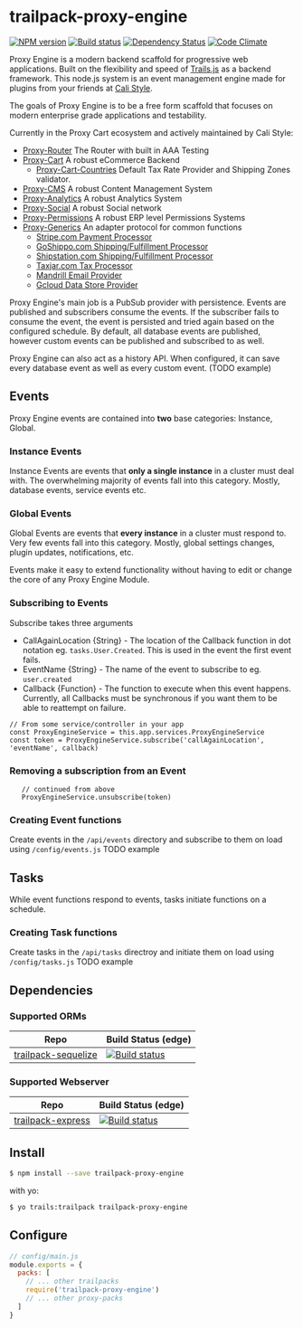 # trailpack-proxy-engine

[![NPM version][npm-image]][npm-url]
[![Build status][ci-image]][ci-url]
[![Dependency Status][daviddm-image]][daviddm-url]
[![Code Climate][codeclimate-image]][codeclimate-url]

Proxy Engine is a modern backend scaffold for progressive web applications. Built on the flexibility and speed of [Trails.js](http://trailsjs.io) as a backend framework.
This node.js system is an event management engine made for plugins from your friends at [Cali Style](https://cali-style.com).

The goals of Proxy Engine is to be a free form scaffold that focuses on modern enterprise grade applications and testability. 

Currently in the Proxy Cart ecosystem and actively maintained by Cali Style:
- [Proxy-Router](https://github.com/calistyle/trailpack-proxy-router) The Router with built in AAA Testing
- [Proxy-Cart](https://github.com/calistyle/trailpack-proxy-cart) A robust eCommerce Backend
  * [Proxy-Cart-Countries](https://github.com/calistyle/trailpack-proxy-cart-countries) Default Tax Rate Provider and Shipping Zones validator.
- [Proxy-CMS](https://github.com/calistyle/trailpack-proxy-cms) A robust Content Management System
- [Proxy-Analytics](https://github.com/calistyle/trailpack-proxy-analytics) A robust Analytics System
- [Proxy-Social](https://github.com/calistyle/trailpack-proxy-social) A robust Social network
- [Proxy-Permissions](https://github.com/calistyle/trailpack-proxy-permissions) A robust ERP level Permissions Systems
- [Proxy-Generics](https://github.com/calistyle/trailpack-proxy-generics) An adapter protocol for common functions
  * [Stripe.com Payment Processor](https://github.com/CaliStyle/proxy-generics-stripe)
  * [GoShippo.com Shipping/Fulfillment Processor](https://github.com/CaliStyle/proxy-generics-shippo)
  * [Shipstation.com Shipping/Fulfillment Processor](https://github.com/CaliStyle/proxy-generics-shipstation)
  * [Taxjar.com Tax Processor](https://github.com/CaliStyle/proxy-generics-taxjar)
  * [Mandrill Email Provider](https://github.com/CaliStyle/proxy-generics-mandrill)
  * [Gcloud Data Store Provider](https://github.com/CaliStyle/proxy-generics-gcloud)

Proxy Engine's main job is a PubSub provider with persistence. Events are published and subscribers consume the events.  If the subscriber fails to consume the event, the event is persisted and tried again based on the configured schedule. By default, all database events are published, however custom events can be published and subscribed to as well.

Proxy Engine can also act as a history API. When configured, it can save every database event as well as every custom event. (TODO example)

## Events
Proxy Engine events are contained into __two__ base categories: Instance, Global.

### Instance Events
Instance Events are events that __only a single instance__ in a cluster must deal with. The overwhelming majority of events fall into this category. Mostly, database events, service events etc.

### Global Events
Global Events are events that __every instance__ in a cluster must respond to. Very few events fall into this category. Mostly, global settings changes, plugin updates, notifications, etc. 

Events make it easy to extend functionality without having to edit or change the core of any Proxy Engine Module.

### Subscribing to Events
Subscribe takes three arguments
* CallAgainLocation {String} - The location of the Callback function in dot notation eg. `tasks.User.Created`. This is used in the event the first event fails.
* EventName {String} - The name of the event to subscribe to eg. `user.created`
* Callback {Function} - The function to execute when this event happens. Currently, all Callbacks must be synchronous if you want them to be able to reattempt on failure.
```
// From some service/controller in your app
const ProxyEngineService = this.app.services.ProxyEngineService
const token = ProxyEngineService.subscribe('callAgainLocation', 'eventName', callback)
```

### Removing a subscription from an Event
```
   // continued from above
   ProxyEngineService.unsubscribe(token)
```

### Creating Event functions
Create events in the `/api/events` directory and subscribe to them on load using `/config/events.js`
TODO example

## Tasks
While event functions respond to events, tasks initiate functions on a schedule.

### Creating Task functions
Create tasks in the `/api/tasks` directroy and initiate them on load using `/config/tasks.js`
TODO example

## Dependencies
### Supported ORMs
| Repo          |  Build Status (edge)                  |
|---------------|---------------------------------------|
| [trailpack-sequelize](https://github.com/trailsjs/trailpack-sequelize) | [![Build status][ci-sequelize-image]][ci-sequelize-url] |

### Supported Webserver
| Repo          |  Build Status (edge)                  |
|---------------|---------------------------------------|
| [trailpack-express](https://github.com/trailsjs/trailpack-express) | [![Build status][ci-express-image]][ci-express-url] |


## Install

```sh
$ npm install --save trailpack-proxy-engine
```

with yo:

```sh
$ yo trails:trailpack trailpack-proxy-engine
```

## Configure

```js
// config/main.js
module.exports = {
  packs: [
    // ... other trailpacks
    require('trailpack-proxy-engine')
    // ... other proxy-packs
  ]
}
```

[npm-image]: https://img.shields.io/npm/v/trailpack-proxy-engine.svg?style=flat-square
[npm-url]: https://npmjs.org/package/trailpack-proxy-engine
[ci-image]: https://img.shields.io/circleci/project/github/CaliStyle/trailpack-proxy-engine/nmaster.svg
[ci-url]: https://circleci.com/gh/CaliStyle/trailpack-proxy-engine/tree/master
[daviddm-image]: http://img.shields.io/david/calistyle/trailpack-proxy-engine.svg?style=flat-square
[daviddm-url]: https://david-dm.org/calistyle/trailpack-proxy-engine
[codeclimate-image]: https://img.shields.io/codeclimate/github/calistyle/trailpack-proxy-engine.svg?style=flat-square
[codeclimate-url]: https://codeclimate.com/github/calistyle/trailpack-proxy-engine

[ci-sequelize-image]: https://img.shields.io/travis/trailsjs/trailpack-sequelize/master.svg?style=flat-square
[ci-sequelize-url]: https://travis-ci.org/trailsjs/trailpack-sequelize

[ci-express-image]: https://img.shields.io/travis/trailsjs/trailpack-express/master.svg?style=flat-square
[ci-express-url]: https://travis-ci.org/trailsjs/trailpack-express
